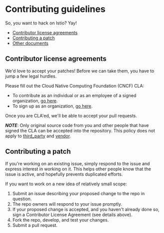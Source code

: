 # Contributing guidelines

So, you want to hack on Istio? Yay!

- [Contributor license agreements](#contributor-license-agreements)
- [Contributing a patch](#contributing-a-patch)
- [Other documents](#other-documents)

## Contributor license agreements

We'd love to accept your patches! Before we can take them, you have to jump a
few legal hurdles.

Please fill out the Cloud Native Computing Foundation (CNCF) CLA:

  * To contribute as an individual or as an employee of a signed organization,
    [go here](https://identity.linuxfoundation.org/projects/cncf).
  * To sign up as an organization, [go
    here](https://identity.linuxfoundation.org/node/285/organization-signup).

Once you are CLA'ed, we'll be able to accept your pull requests.

***NOTE***: Only original source code from you and other people that have
signed the CLA can be accepted into the repository. This policy does not
apply to [third_party](third_party/) and [vendor](vendor/).

## Contributing a patch

If you're working on an existing issue, simply respond to the issue and express
interest in working on it. This helps other people know that the issue is
active, and hopefully prevents duplicated efforts.

If you want to work on a new idea of relatively small scope:

1. Submit an issue describing your proposed change to the repo in question.
1. The repo owners will respond to your issue promptly.
1. If your proposed change is accepted, and you haven't already done so, sign a
   Contributor License Agreement (see details above).
1. Fork the repo, develop, and test your changes.
1. Submit a pull request.
